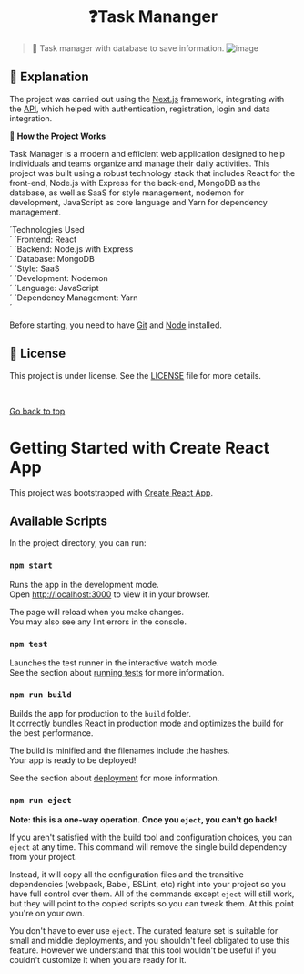 <h1 align="center">❓Task Mananger</h1>

> 🔎 Task manager with database to save information.
> ![image](https://github.com/Jonathanfullstack/my-react-app/assets/141459667/5e9b2a0f-985d-456a-89f7-58f0d4a3b2c4)


## :page_facing_up: Explanation

The project was carried out using the [Next.js](https://nextjs.org) framework, integrating with the [API](https://github.com/Jonathanfullstack/task-back-end), which helped with authentication, registration, login and data integration. 

🎲 **How ​​the Project Works**

Task Manager is a modern and efficient web application designed to help individuals and teams organize and manage their daily activities. This project was built using a robust technology stack that includes React for the front-end, Node.js with Express for the back-end, MongoDB as the database, as well as SaaS for style management, nodemon for development, JavaScript as core language and Yarn for dependency management.

´Technologies Used <br>´
´Frontend: React  <br>´
´Backend: Node.js with Express<br>´
´Database: MongoDB<br>´
´Style: SaaS<br>´
´Development: Nodemon <br>´
´Language: JavaScript <br>´
´Dependency Management: Yarn <br>´

Before starting, you need to have [Git](https://git-scm.com) and [Node](https://nodejs.org/en/) installed.


## 📝 License

This project is under license. See the [LICENSE](LICENSE.md) file for more details.

&#xa0;

<a href="#top">Go back to top</a>




# Getting Started with Create React App

This project was bootstrapped with [Create React App](https://github.com/facebook/create-react-app).

## Available Scripts

In the project directory, you can run:

### `npm start`

Runs the app in the development mode.\
Open [http://localhost:3000](http://localhost:3000) to view it in your browser.

The page will reload when you make changes.\
You may also see any lint errors in the console.

### `npm test`

Launches the test runner in the interactive watch mode.\
See the section about [running tests](https://facebook.github.io/create-react-app/docs/running-tests) for more information.

 ### `npm run build`

Builds the app for production to the `build` folder.\
It correctly bundles React in production mode and optimizes the build for the best performance.

The build is minified and the filenames include the hashes.\
Your app is ready to be deployed!

See the section about [deployment](https://facebook.github.io/create-react-app/docs/deployment) for more information.

### `npm run eject`

**Note: this is a one-way operation. Once you `eject`, you can't go back!**

If you aren't satisfied with the build tool and configuration choices, you can `eject` at any time. This command will remove the single build dependency from your project.

Instead, it will copy all the configuration files and the transitive dependencies (webpack, Babel, ESLint, etc) right into your project so you have full control over them. All of the commands except `eject` will still work, but they will point to the copied scripts so you can tweak them. At this point you're on your own.

You don't have to ever use `eject`. The curated feature set is suitable for small and middle deployments, and you shouldn't feel obligated to use this feature. However we understand that this tool wouldn't be useful if you couldn't customize it when you are ready for it.


